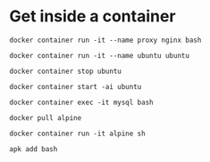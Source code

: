 # Get inside a container

```
docker container run -it --name proxy nginx bash
```

```
docker container run -it --name ubuntu ubuntu 
```

```
docker container stop ubuntu
```

```
docker container start -ai ubuntu
```

```
docker container exec -it mysql bash
```

```
docker pull alpine
```

```
docker container run -it alpine sh
```

```
apk add bash
```